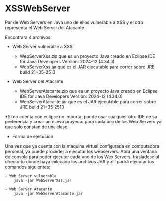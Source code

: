 # XSSWebServer

Par de Web Servers en Java uno de ellos vulnerable a XSS y el otro representa el Web Server del Atacante.

Encontrara 4 archivos:

+ Web Server vulnerable a XSS
  - WebServerXss.zip que es un proyecto Java creado en Eclipse IDE for Java Developers Version: 2024-12 (4.34.0)
  - WebServerXss.jar que es el JAR ejecutable para correr sobre JRE build 21+35-2513
 
+ Web Server del Atacante
  - WebServerAtacante.zip que es un proyecto Java creado en Eclipse IDE for Java Developers Version: 2024-12 (4.34.0)
  - WebServerAtacante.jar  que es el JAR ejecutable para correr sobre JRE build 21+35-2513

*Si no cuenta con eclipse no importa, puede usar cualquier otro IDE de su preferencia y crear un nuevo proyecto para cada uno
de los Web Servers ya que solo constan de una clase.

+ Forma de ejecucion

Una vez que ya cuenta con la maquina virtual configurada en computadora personal, ya puede proceder a ejecutar los webservers.
Abra una ventana de consola para poder ejecutar cada uno de los Web Servers, trasladese al directorio donde haya colocado los 
archivos JAR y allí podrá ejecutar los comandos siguientes:

    - Web Server vulnerable
        java -jar WebServerXss.jar
        
    - Web Server Atacante
        java -jar WebServerAtacante.jar 

